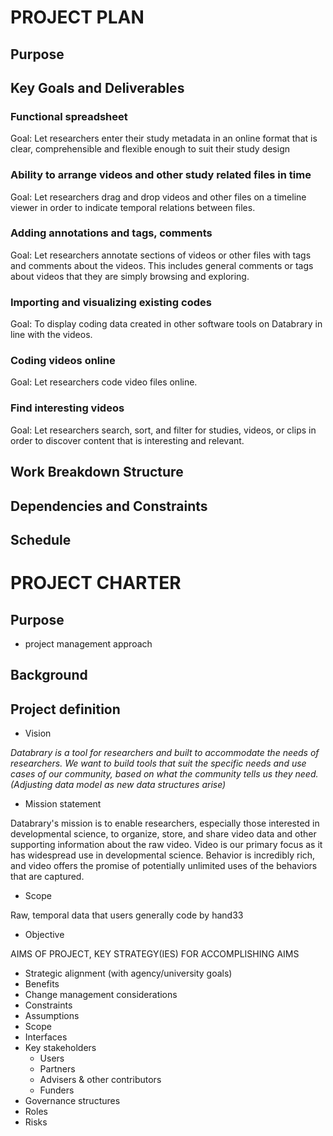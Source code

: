 # PROJECT PLAN

## Purpose

## Key Goals and Deliverables

### Functional spreadsheet

Goal: Let researchers enter their study metadata in an online format that is clear, comprehensible and flexible enough to suit their study design

### Ability to arrange videos and other study related files in time

Goal: Let researchers drag and drop videos and other files on a timeline viewer in order to indicate temporal relations between files. 

### Adding annotations and tags, comments 

Goal: Let researchers annotate sections of videos or other files with tags and comments about the videos. This includes general comments or tags about videos that they are simply browsing and exploring. 

### Importing and visualizing existing codes

Goal: To display coding data created in other software tools on Databrary in line with the videos.

### Coding videos online

Goal: Let researchers code video files online. 

### Find interesting videos 

Goal: Let researchers search, sort, and filter for studies, videos, or clips in order to discover content that is interesting and relevant. 

## Work Breakdown Structure

## Dependencies and Constraints

## Schedule 

<!--high level project schedule-->


# PROJECT CHARTER

## Purpose 

<!--(of charter)-->

- project management approach

## Background

<!--general description, including key goals & deliverables-->

## Project definition

- Vision

*Databrary is a tool for researchers and  built to accommodate the needs of researchers. We want to build tools that suit the specific needs and use cases of our community, based on what the community tells us they need. (Adjusting data model as new data structures arise)*


- Mission statement

Databrary's mission is to enable researchers, especially those interested in developmental science, to organize, store, and share video data and other supporting information about the raw video. Video is our primary focus as it has widespread use in developmental science. Behavior is incredibly rich, and video offers the promise of potentially unlimited uses of the behaviors that are captured. 

- Scope

Raw, temporal data that users generally code by hand33

- Objective

AIMS OF PROJECT, KEY STRATEGY(IES) FOR ACCOMPLISHING AIMS

- Strategic alignment (with agency/university goals)
- Benefits
- Change management considerations
- Constraints
- Assumptions
- Scope 
- Interfaces
- Key stakeholders
	- Users
	- Partners
	- Advisers & other contributors
	- Funders
- Governance structures
- Roles
- Risks

